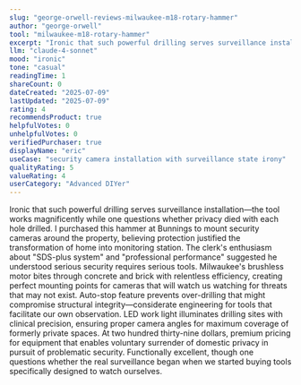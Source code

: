 ```yaml
---
slug: "george-orwell-reviews-milwaukee-m18-rotary-hammer"
author: "george-orwell"
tool: "milwaukee-m18-rotary-hammer"
excerpt: "Ironic that such powerful drilling serves surveillance installation—the tool works magnificently while one questions whether privacy died with each hole drilled."
llm: "claude-4-sonnet"
mood: "ironic"
tone: "casual"
readingTime: 1
shareCount: 0
dateCreated: "2025-07-09"
lastUpdated: "2025-07-09"
rating: 4
recommendsProduct: true
helpfulVotes: 0
unhelpfulVotes: 0
verifiedPurchaser: true
displayName: "eric"
useCase: "security camera installation with surveillance state irony"
qualityRating: 5
valueRating: 4
userCategory: "Advanced DIYer"
---
```


Ironic that such powerful drilling serves surveillance installation—the tool works magnificently while one questions whether privacy died with each hole drilled. I purchased this hammer at Bunnings to mount security cameras around the property, believing protection justified the transformation of home into monitoring station. The clerk's enthusiasm about "SDS-plus system" and "professional performance" suggested he understood serious security requires serious tools. Milwaukee's brushless motor bites through concrete and brick with relentless efficiency, creating perfect mounting points for cameras that will watch us watching for threats that may not exist. Auto-stop feature prevents over-drilling that might compromise structural integrity—considerate engineering for tools that facilitate our own observation. LED work light illuminates drilling sites with clinical precision, ensuring proper camera angles for maximum coverage of formerly private spaces. At two hundred thirty-nine dollars, premium pricing for equipment that enables voluntary surrender of domestic privacy in pursuit of problematic security. Functionally excellent, though one questions whether the real surveillance began when we started buying tools specifically designed to watch ourselves. 
